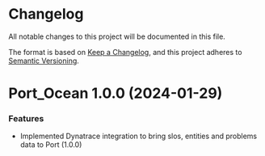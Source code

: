 # Changelog

All notable changes to this project will be documented in this file.

The format is based on [Keep a Changelog](https://keepachangelog.com/en/1.0.0/),
and this project adheres to [Semantic Versioning](https://semver.org/spec/v2.0.0.html).

<!-- towncrier release notes start -->

# Port_Ocean 1.0.0 (2024-01-29)

### Features

- Implemented Dynatrace integration to bring slos, entities and problems data to Port (1.0.0)
